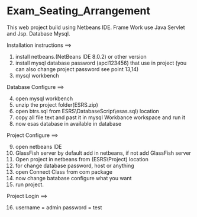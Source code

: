 # Exam_Seating_Arrangement

This web project build using Netbeans IDE. Frame Work use Java Servlet and Jsp. Database Mysql.

Installation instructions ==>

1.	install netbeans.(NetBeans IDE 8.0.2) or other version
2.	install mysql database password (apcl123456) that use in project (you can also change project password see point 13,14)
3.	mysql workbench

Database Configure  ==>

4.	open mysql workbench 
5.	unzip the project folder(ESRS.zip)
6.	open btrs.sql from ESRS\DatabaseScript\esas.sql) location
7.	copy all file text and past it in mysql Workbance workspace and run it      
8.	now esas database in available in database

Project Configure  ==>

9.	open netbeans IDE
10.	GlassFish server by default add in netbeans, if not add GlassFish server
11.	Open project in netbeans from (ESRS\Project) location
12.	for change database password, host or anything
13.	open Connect Class from com package
14.	now change batabase configure what you want
15.	run project.

Project Login  ==>

16.	username = admin
	password = test
